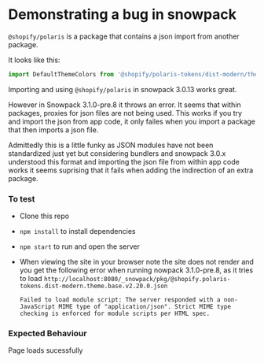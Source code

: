 # Demonstrating a bug in snowpack

`@shopify/polaris` is a package that contains a json import from another package.

It looks like this:

```js
import DefaultThemeColors from '@shopify/polaris-tokens/dist-modern/theme/base.json';
```

Importing and using `@shopify/polaris` in snowpack 3.0.13 works great.

However in Snowpack 3.1.0-pre.8 it throws an error. It seems that within packages,
proxies for json files are not being used. This works if you try and import the json from app code, it only failes when you import a package that then imports a json file.

Admittedly this is a little funky as JSON modules have not been standardized just yet but considering bundlers and snowpack 3.0.x understood this format and importing the json file from within app code works it seems suprising that it fails when adding the indirection of an extra package.

### To test

- Clone this repo
- `npm install` to install dependencies
- `npm start` to run and open the server
- When viewing the site in your browser note the site does not render and you get the following error when running nowpack 3.1.0-pre.8, as it tries to load `http://localhost:8080/_snowpack/pkg/@shopify.polaris-tokens.dist-modern.theme.base.v2.20.0.json`

  ```
  Failed to load module script: The server responded with a non-JavaScript MIME type of "application/json". Strict MIME type checking is enforced for module scripts per HTML spec.
  ```

### Expected Behaviour

Page loads sucessfully